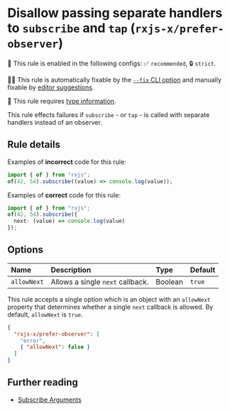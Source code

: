 # Disallow passing separate handlers to `subscribe` and `tap` (`rxjs-x/prefer-observer`)

💼 This rule is enabled in the following configs: ✅ `recommended`, 🔒 `strict`.

🔧💡 This rule is automatically fixable by the [`--fix` CLI option](https://eslint.org/docs/latest/user-guide/command-line-interface#--fix) and manually fixable by [editor suggestions](https://eslint.org/docs/latest/use/core-concepts#rule-suggestions).

💭 This rule requires [type information](https://typescript-eslint.io/linting/typed-linting).

<!-- end auto-generated rule header -->

This rule effects failures if `subscribe` - or `tap` - is called with separate handlers instead of an observer.

## Rule details

Examples of **incorrect** code for this rule:

```ts
import { of } from "rxjs";
of(42, 54).subscribe((value) => console.log(value));
```

Examples of **correct** code for this rule:

```ts
import { of } from "rxjs";
of(42, 54).subscribe({
  next: (value) => console.log(value)
});
```

## Options

<!-- begin auto-generated rule options list -->

| Name        | Description                      | Type    | Default |
| :---------- | :------------------------------- | :------ | :------ |
| `allowNext` | Allows a single `next` callback. | Boolean | `true`  |

<!-- end auto-generated rule options list -->

This rule accepts a single option which is an object with an `allowNext` property that determines whether a single `next` callback is allowed. By default, `allowNext` is `true`.

```json
{
  "rxjs-x/prefer-observer": [
    "error",
    { "allowNext": false }
  ]
}
```

## Further reading

- [Subscribe Arguments](https://rxjs.dev/deprecations/subscribe-arguments)
